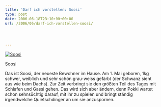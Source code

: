 ```yaml
---
title: 'Darf ich vorstellen: Soosi'
type: post
date: 2006-06-18T23:10:00+00:00
url: /2006/06/darf-ich-vorstellen-soosi/




---
```

<div class="flickr">
  <a href="http://www.flickr.com/photos/schreibblogade/170175155/" title="Soosi"><img src="//static.flickr.com/46/170175155_98f9f5707e.jpg" alt="Soosi" /></a></p>

  <p>
    Soosi
  </p>
</div>

Das ist Soosi, der neueste Bewohner im Hause. Am 1. Mai geboren, 1kg schwer, weiblich und sehr schön grau-weiss gefärbt (der Schwanz sieht aus wie beim Dachs). Zur Zeit verbringt sie den größten Teil des Tages mit Schlafen und Gassi gehen. Das wird sich aber ändern, denn Pokki wartet schon sehnsüchtig darauf, mit ihr zu spielen und bringt ständig irgendwelche Quietschdinger an um sie anzuspornen.
